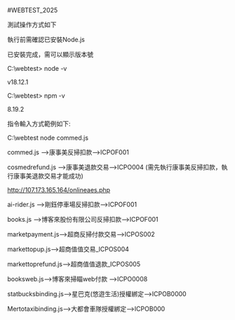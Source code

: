 #WEBTEST_2025

測試操作方式如下

執行前需確認已安裝Node.js

已安裝完成，需可以顯示版本號

C:\webtest> node -v

v18.12.1

C:\webtest> npm -v

8.19.2

指令輸入方式範例如下:

C:\webtest node commed.js 

commed.js -->康事美反掃扣款-->ICPOF001

cosmedrefund.js -->康事美退款交易-->ICPO004 (需先執行康事美反掃扣款，執行康事美退款交易才能成功)

http://107.173.165.164/onlineaes.php

ai-rider.js -->剛鈺停車場反掃扣款-->ICPOF001

books.js -->博客來股份有限公司反掃扣款-->ICPOF001

marketpayment.js-->超商反掃付款交易-->ICPOS002

markettopup.js-->超商值值交易_ICPOS004

markettoprefund.js-->超商值值退款_ICPOS005

booksweb.js-->博客來掃瞄web付款 -->ICPO0008

statbucksbinding.js-->星巴克(悠遊生活)授權綁定-->ICPOB0000

Mertotaxibinding.js-->大都會車隊授權綁定-->ICPOB000
